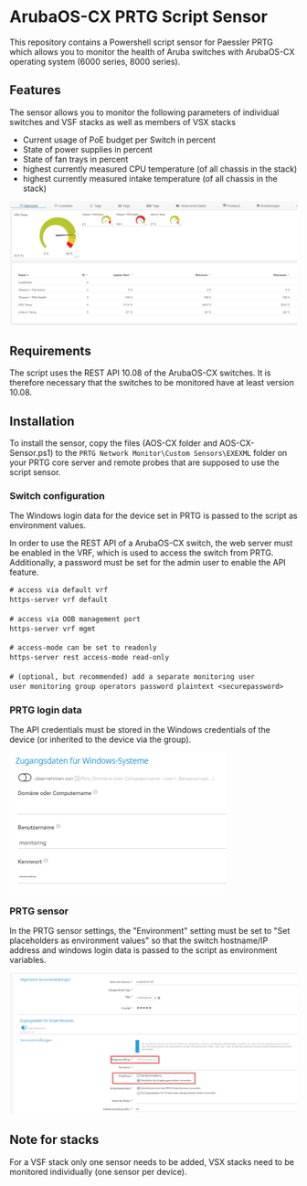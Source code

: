 # ArubaOS-CX PRTG Script Sensor

This repository contains a Powershell script sensor for Paessler PRTG which allows you to monitor the health of Aruba switches with ArubaOS-CX operating system (6000 series, 8000 series).

## Features
The sensor allows you to monitor the following parameters of individual switches and VSF stacks as well as members of VSX stacks
- Current usage of PoE budget per Switch in percent
- State of power supplies in percent
- State of fan trays in percent
- highest currently measured CPU temperature (of all chassis in the stack)
- highest currently measured intake temperature (of all chassis in the stack)

![Preview of the sensor channels](/Info/Screenshot-PRTG-Result.png)

## Requirements
The script uses the REST API 10.08 of the ArubaOS-CX switches. It is therefore necessary that the switches to be monitored have at least version 10.08.

## Installation
To install the sensor, copy the files (AOS-CX folder and AOS-CX-Sensor.ps1) to the `PRTG Network Monitor\Custom Sensors\EXEXML` folder on your PRTG core server and remote probes that are supposed to use the script sensor.

### Switch configuration
The Windows login data for the device set in PRTG is passed to the script as environment values.

In order to use the REST API of a ArubaOS-CX switch, the web server must be enabled in the VRF, which is used to access the switch from PRTG. 
Additionally, a password must be set for the admin user to enable the API feature.

```diff
# access via default vrf
https-server vrf default

# access via OOB management port
https-server vrf mgmt 

# access-mode can be set to readonly
https-server rest access-mode read-only

# (optional, but recommended) add a separate monitoring user 
user monitoring group operators password plaintext <securepassword>
```

### PRTG login data
The API credentials must be stored in the Windows credentials of the device (or inherited to the device via the group).

![Preview of the sensor settings](/Info/Screenshot-PRTG-Login.png)

### PRTG sensor
In the PRTG sensor settings, the "Environment" setting must be set to "Set placeholders as environment values" so that the switch hostname/IP address and windows login data is passed to the script as environment variables.

![Preview of the sensor settings](/Info/Screenshot-PRTG-Config.png)

## Note for stacks
For a VSF stack only one sensor needs to be added, VSX stacks need to be monitored individually (one sensor per device).
